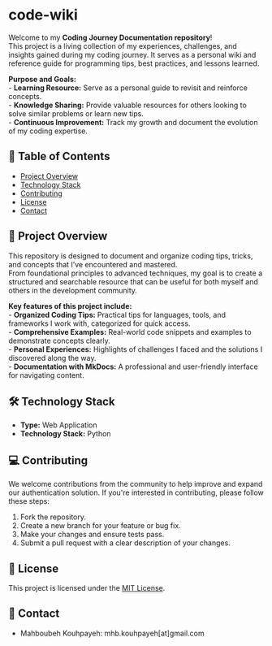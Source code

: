 # code-wiki
Welcome to my **Coding Journey Documentation repository**!  
This project is a living collection of my experiences, challenges, and insights gained during my coding journey. It serves as a personal wiki and reference guide for programming tips, best practices, and lessons learned.  

**Purpose and Goals:**  
\- **Learning Resource:** Serve as a personal guide to revisit and reinforce concepts.  
\- **Knowledge Sharing:** Provide valuable resources for others looking to solve similar problems or learn new tips.  
\- **Continuous Improvement:** Track my growth and document the evolution of my coding expertise.  



## 📑 Table of Contents
- [Project Overview](#project-overview)
- [Technology Stack](#technology-stack)
- [Contributing](#contributing)
- [License](#license)
- [Contact](#contact-department)


## 🚀 <a name="project-overview"></a>**Project Overview**  
This repository is designed to document and organize coding tips, tricks, and concepts that I’ve encountered and mastered.  
From foundational principles to advanced techniques, my goal is to create a structured and searchable resource that can be useful for both myself and others in the development community.

**Key features of this project include:**  
\- **Organized Coding Tips:** Practical tips for languages, tools, and frameworks I work with, categorized for quick access.  
\- **Comprehensive Examples:** Real-world code snippets and examples to demonstrate concepts clearly.  
\- **Personal Experiences:** Highlights of challenges I faced and the solutions I discovered along the way.  
\- **Documentation with MkDocs:** A professional and user-friendly interface for navigating content.  



## 🛠️ <a name="technology-stack"></a>**Technology Stack**   
- **Type:** Web Application  
- **Technology Stack:** Python

## 💻 <a name="contributing"></a>**Contributing**
We welcome contributions from the community to help improve and expand our authentication solution. If you're interested in contributing, please follow these steps:
1. Fork the repository.
2. Create a new branch for your feature or bug fix.
3. Make your changes and ensure tests pass.
4. Submit a pull request with a clear description of your changes.


## 📝 <a name="license"></a>**License**  
This project is licensed under the [MIT License](LICENSE).  


## 📧 <a name="contact-department">**Contact**
- Mahboubeh Kouhpayeh: mhb.kouhpayeh[at]gmail.com
